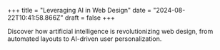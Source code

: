 +++
title = "Leveraging AI in Web Design"
date = "2024-08-22T10:41:58.866Z"
draft = false
+++

  Discover how artificial intelligence is revolutionizing web design, from automated layouts to AI-driven user personalization.
        
